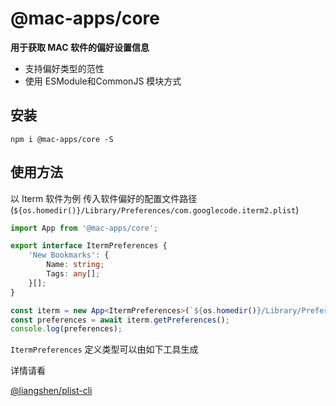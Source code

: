 # @mac-apps/core

**用于获取 MAC 软件的偏好设置信息**

- 支持偏好类型的范性
- 使用 ESModule和CommonJS 模块方式

## 安装

```shell
npm i @mac-apps/core -S
```

## 使用方法

以 Iterm 软件为例 传入软件偏好的配置文件路径(`${os.homedir()}/Library/Preferences/com.googlecode.iterm2.plist`)

```typescript
import App from '@mac-apps/core';

export interface ItermPreferences {
    'New Bookmarks': {
        Name: string;
        Tags: any[];
    }[];
}

const iterm = new App<ItermPreferences>(`${os.homedir()}/Library/Preferences/com.googlecode.iterm2.plist`);
const preferences = await iterm.getPreferences();
console.log(preferences);
```

`ItermPreferences` 定义类型可以由如下工具生成

详情请看

[@liangshen/plist-cli](https://www.npmjs.com/package/@liangshen/plist-cli?activeTab=readme)